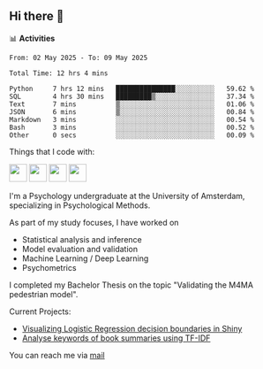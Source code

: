 ## Hi there 👋

📊 **Activities**
<!--START_SECTION:waka-->

```txt, python, markdown
From: 02 May 2025 - To: 09 May 2025

Total Time: 12 hrs 4 mins

Python     7 hrs 12 mins   ███████████████░░░░░░░░░░   59.62 %
SQL        4 hrs 30 mins   █████████▒░░░░░░░░░░░░░░░   37.34 %
Text       7 mins          ▒░░░░░░░░░░░░░░░░░░░░░░░░   01.06 %
JSON       6 mins          ▒░░░░░░░░░░░░░░░░░░░░░░░░   00.84 %
Markdown   3 mins          ░░░░░░░░░░░░░░░░░░░░░░░░░   00.54 %
Bash       3 mins          ░░░░░░░░░░░░░░░░░░░░░░░░░   00.52 %
Other      0 secs          ░░░░░░░░░░░░░░░░░░░░░░░░░   00.09 %
```

<!--END_SECTION:waka-->

Things that I code with:
<p>
  <img height="32" width="32" src="https://cdn.simpleicons.org/python/white"/>
  <img height="32" width="32" src="https://cdn.simpleicons.org/R/white"/>
  <img height="32" width="32" src="https://cdn.simpleicons.org/vim/white"/>
  <img height="32" width="32" src="https://cdn.simpleicons.org/linux/white"/>
</p>

I'm a Psychology undergraduate at the University of Amsterdam, specializing in Psychological Methods.

As part of my study focuses, I have worked on
- Statistical analysis and inference
- Model evaluation and validation
- Machine Learning / Deep Learning
- Psychometrics

I completed my Bachelor Thesis on the topic "Validating the M4MA pedestrian model".

Current Projects:
- [Visualizing Logistic Regression decision boundaries in Shiny](https://github.com/coopa33/Logistic-Regression-Boundary-Visualizer)
- [Analyse keywords of book summaries using TF-IDF](https://github.com/coopa33/Book-Keywords-Analysis)

You can reach me via [mail](dan.yu.h97@gmail.com) 




<!--
**coopa33/coopa33** is a ✨ _special_ ✨ repository because its `README.md` (this file) appears on your GitHub profile.

Here are some ideas to get you started:

- 🔭 I’m currently working on ...
- 🌱 I’m currently learning ...
- 👯 I’m looking to collaborate on ...
- 🤔 I’m looking for help with ...
- 💬 Ask me about ...
- 📫 How to reach me: ...
- 😄 Pronouns: ...
- ⚡ Fun fact: ...
-->
